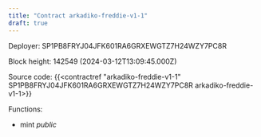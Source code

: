 ```yaml
---
title: "Contract arkadiko-freddie-v1-1"
draft: true
---
```

Deployer: SP1PB8FRYJ04JFK601RA6GRXEWGTZ7H24WZY7PC8R


 



Block height: 142549 (2024-03-12T13:09:45.000Z)

Source code: {{<contractref "arkadiko-freddie-v1-1" SP1PB8FRYJ04JFK601RA6GRXEWGTZ7H24WZY7PC8R arkadiko-freddie-v1-1>}}

Functions:

* mint _public_
